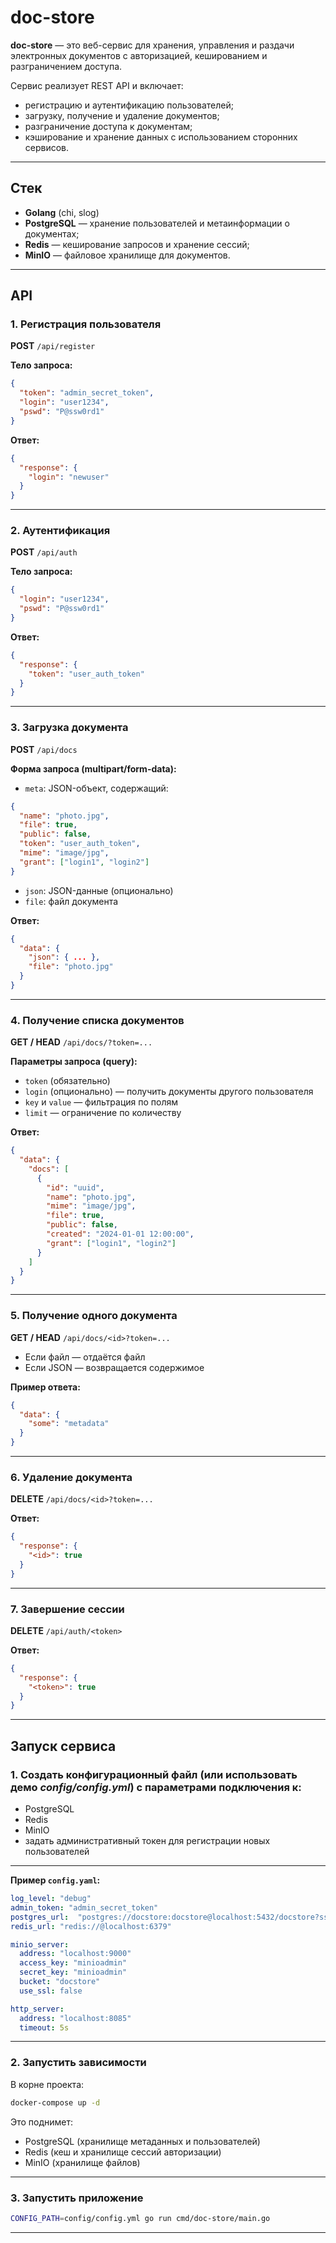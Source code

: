 # doc-store

**doc-store** — это веб-сервис для хранения, управления и раздачи электронных документов с авторизацией, кешированием и разграничением доступа.

Сервис реализует REST API и включает:

- регистрацию и аутентификацию пользователей;
- загрузку, получение и удаление документов;
- разграничение доступа к документам;
- кэширование и хранение данных с использованием сторонних сервисов.

---

## Стек

- **Golang** (chi, slog)
- **PostgreSQL** — хранение пользователей и метаинформации о документах;
- **Redis** — кеширование запросов и хранение сессий;
- **MinIO** — файловое хранилище для документов.

---
## API

### 1. Регистрация пользователя

**POST** `/api/register`

**Тело запроса:**
```json
{
  "token": "admin_secret_token",
  "login": "user1234",
  "pswd": "P@ssw0rd1"
}
```

**Ответ:**
```json
{
  "response": {
    "login": "newuser"
  }
}
```

---

### 2. Аутентификация

**POST** `/api/auth`

**Тело запроса:**
```json
{
  "login": "user1234",
  "pswd": "P@ssw0rd1"
}
```

**Ответ:**
```json
{
  "response": {
    "token": "user_auth_token"
  }
}
```

---

### 3. Загрузка документа

**POST** `/api/docs`

**Форма запроса (multipart/form-data):**
- `meta`: JSON-объект, содержащий:
```json
{
  "name": "photo.jpg",
  "file": true,
  "public": false,
  "token": "user_auth_token",
  "mime": "image/jpg",
  "grant": ["login1", "login2"]
}
```
- `json`: JSON-данные (опционально)
- `file`: файл документа

**Ответ:**
```json
{
  "data": {
    "json": { ... },
    "file": "photo.jpg"
  }
}
```

---

### 4. Получение списка документов

**GET / HEAD** `/api/docs/?token=...`

**Параметры запроса (query):**
- `token` (обязательно)
- `login` (опционально) — получить документы другого пользователя
- `key` и `value` — фильтрация по полям
- `limit` — ограничение по количеству

**Ответ:**
```json
{
  "data": {
    "docs": [
      {
        "id": "uuid",
        "name": "photo.jpg",
        "mime": "image/jpg",
        "file": true,
        "public": false,
        "created": "2024-01-01 12:00:00",
        "grant": ["login1", "login2"]
      }
    ]
  }
}
```

---

### 5. Получение одного документа

**GET / HEAD** `/api/docs/<id>?token=...`

- Если файл — отдаётся файл
- Если JSON — возвращается содержимое

**Пример ответа:**
```json
{
  "data": {
    "some": "metadata"
  }
}
```

---

### 6. Удаление документа

**DELETE** `/api/docs/<id>?token=...`

**Ответ:**
```json
{
  "response": {
    "<id>": true
  }
}
```

---

### 7. Завершение сессии

**DELETE** `/api/auth/<token>`

**Ответ:**
```json
{
  "response": {
    "<token>": true
  }
}
```

---

## Запуск сервиса

### 1. Создать конфигурационный файл (или использовать демо _config/config.yml_) с параметрами подключения к:
   - PostgreSQL
   - Redis
   - MinIO
- задать административный токен для регистрации новых пользователей

--------

**Пример `config.yaml`:**
```yaml
log_level: "debug"
admin_token: "admin_secret_token"
postgres_url:  "postgres://docstore:docstore@localhost:5432/docstore?sslmode=disable"
redis_url: "redis://@localhost:6379"

minio_server:
  address: "localhost:9000"
  access_key: "minioadmin"
  secret_key: "minioadmin"
  bucket: "docstore"
  use_ssl: false

http_server:
  address: "localhost:8085"
  timeout: 5s
```
--------

### 2. Запустить зависимости

В корне проекта:
```bash
docker-compose up -d
```

Это поднимет:

- PostgreSQL (хранилище метаданных и пользователей)
- Redis (кеш и хранилище сессий авторизации)
- MinIO (хранилище файлов)

---

### 3. Запустить приложение

```bash
CONFIG_PATH=config/config.yml go run cmd/doc-store/main.go
```

---




